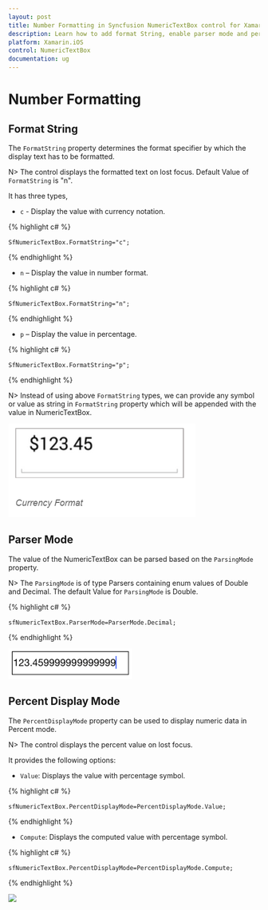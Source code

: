 ```yaml
---
layout: post
title: Number Formatting in Syncfusion NumericTextBox control for Xamarin.iOS
description: Learn how to add format String, enable parser mode and percent display mode for NumericTextBox control.
platform: Xamarin.iOS
control: NumericTextBox
documentation: ug
---
```

# Number Formatting

## Format String

The `FormatString` property determines the format specifier by which the display text has to be formatted. 

N> The control displays the formatted text on lost focus. Default Value of `FormatString` is "n".

It has three types,

* `c` - Display the value with currency notation.
	
{% highlight c# %}
	
	SfNumericTextBox.FormatString="c";
	 
{% endhighlight %}
	

* `n` – Display the value in number format.
	
{% highlight c# %}
	
	SfNumericTextBox.FormatString="n";
	 
{% endhighlight %}
	

* `p` – Display the value in percentage.
	
{% highlight c# %}

	SfNumericTextBox.FormatString="p";
	 
{% endhighlight %}
	
N> Instead of using above `FormatString` types, we can provide any symbol or value as string in `FormatString` property which will be appended with the value in NumericTextBox. 

![](images/FormatString.png)

## Parser Mode

The value of the NumericTextBox can be parsed based on the `ParsingMode` property. 

N> The `ParsingMode` is of type Parsers containing enum values of Double and Decimal. The default Value for `ParsingMode` is Double.

{% highlight c# %}

	sfNumericTextBox.ParserMode=ParserMode.Decimal;
	  
{% endhighlight %}

![](images/ParserMode.png)

## Percent Display Mode

The `PercentDisplayMode` property can be used to display numeric data in Percent mode. 

N> The control displays the percent value on lost focus. 

It provides the following options:

* `Value`: Displays the value with percentage symbol.

{% highlight c# %}

	sfNumericTextBox.PercentDisplayMode=PercentDisplayMode.Value;

{% endhighlight %}

* `Compute`: Displays the computed value with percentage symbol.

{% highlight c# %}

	sfNumericTextBox.PercentDisplayMode=PercentDisplayMode.Compute;

{% endhighlight %}

![](images/PercentageDisplayMode.png)


